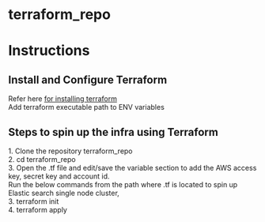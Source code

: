 # terraform_repo
<h1>
  Instructions
  </h1>
 
 <h2>
  Install and Configure Terraform
  </h2>
  Refer here <a href="https://www.terraform.io/downloads.html">for installing terraform</a><br>
  Add terraform executable path to ENV variables
  
 
 <h2>
  Steps to spin up the infra using Terraform
  </h2>
 1. Clone the repository terraform_repo<br>
 2. cd terraform_repo<br>
 3. Open the .tf file and edit/save the variable section to add the AWS access key, secret key and account id.<br>
 Run the below commands from the path where .tf is located to spin up Elastic search single node cluster,<br>
 3. terraform init<br>
 4. terraform apply<br>
